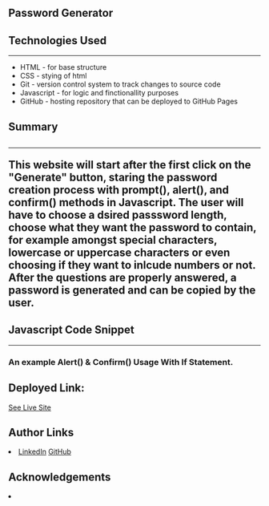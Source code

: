 <h2> Password Generator<h2> 






















<h2> Technologies Used </h2>
<hr>
<ul> 
<li> HTML - for base structure </li>
<li> CSS - stying of html </li>
<li> Git - version control system to track changes to source code </li>
<li>Javascript - for logic and finctionallity purposes </li>
<li> GitHub - hosting repository that can be deployed to GitHub Pages </li>
</ul>


<h2> Summary <h2> 
<hr> 
This website will start after the first click on the "Generate" button, staring the password creation process with prompt(), alert(), and confirm() methods in Javascript. 
The user will have to choose a dsired passsword length, choose what they want the password to contain, for example amongst special characters, lowercase or uppercase characters or even choosing if they want to inlcude numbers or not.
After the questions are properly answered, a password is generated and can be copied by the user.

<h2> Javascript Code Snippet</h2> 
<hr> 
<h3> An example Alert() & Confirm() Usage With If Statement.</h3>


<h2>Deployed Link:</h2>

 <a href="https://hadisafari77.github.io/Professional-Portfolio/index.html">See Live Site</a>


 
 
 


<h2>Author Links</h2>

<li> <a href="https://www.linkedin.com/in/hadi-safari-649309141/">LinkedIn</a>  <a href="https://github.com/hadisafari77">GitHub</a></li>


<h2> Acknowledgements </h2>
 <li> <a href="https://www.w3schools.com/js/DEFAULT.asp"><W3 Schools</a> </li>



